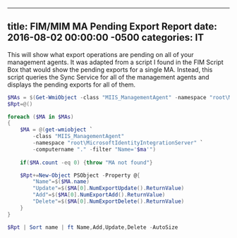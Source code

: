﻿---

title:  FIM/MIM MA Pending Export Report
date:   2016-08-02 00:00:00 -0500
categories: IT
---

This will show what export operations are pending on all of your management agents. It was adapted from a script I found in the FIM Script Box that would show the pending exports for a single MA. Instead, this script queries the Sync Service for all of the management agents and displays the pending exports for all of them.

```powershell
$MAs = $(Get-WmiObject -class "MIIS_ManagementAgent" -namespace "root\MicrosoftIdentityIntegrationServer"` -computername "." ).name
$Rpt=@()

foreach ($MA in $MAs)
{
    $MA = @(get-wmiobject `
        -class "MIIS_ManagementAgent"   
        -namespace "root\MicrosoftIdentityIntegrationServer" `
        -computername "." -filter "Name='$ma'")
    
    if($MA.count -eq 0) {throw "MA not found"}

    $Rpt+=New-Object PSObject -Property @{
        "Name"=$($MA.name)
        "Update"=$($MA[0].NumExportUpdate().ReturnValue)
        "Add"=$($MA[0].NumExportAdd().ReturnValue)
        "Delete"=$($MA[0].NumExportDelete().ReturnValue)
    }
}

$Rpt | Sort name | ft Name,Add,Update,Delete -AutoSize
```
